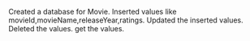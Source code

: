 Created a database for Movie.
Inserted values like movieId,movieName,releaseYear,ratings.
Updated the inserted values.
Deleted the values.
get the values.
